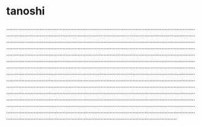 # tanoshi
........................................................................................................................................................................................................................................................................................................................................................................................................................................................................................................................................................................................................................................................................................................................................................................................................................................................................................................................................................................................................................................................................................................................................................................................................................................................................................................................................................................................................................................................................................................................................................................................................................................................................................................................................................................................................................................................................................................................
